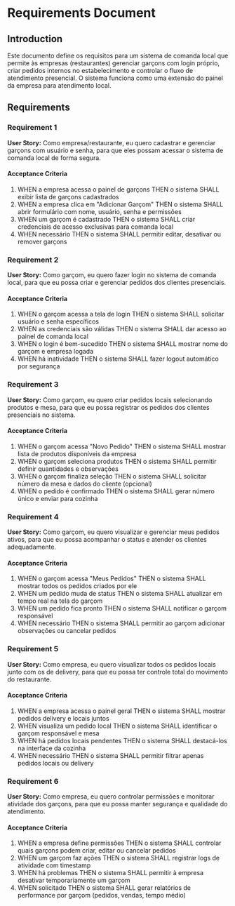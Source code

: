 # Requirements Document

## Introduction

Este documento define os requisitos para um sistema de comanda local que permite às empresas (restaurantes) gerenciar garçons com login próprio, criar pedidos internos no estabelecimento e controlar o fluxo de atendimento presencial. O sistema funciona como uma extensão do painel da empresa para atendimento local.

## Requirements

### Requirement 1

**User Story:** Como empresa/restaurante, eu quero cadastrar e gerenciar garçons com usuário e senha, para que eles possam acessar o sistema de comanda local de forma segura.

#### Acceptance Criteria

1. WHEN a empresa acessa o painel de garçons THEN o sistema SHALL exibir lista de garçons cadastrados
2. WHEN a empresa clica em "Adicionar Garçom" THEN o sistema SHALL abrir formulário com nome, usuário, senha e permissões
3. WHEN um garçom é cadastrado THEN o sistema SHALL criar credenciais de acesso exclusivas para comanda local
4. WHEN necessário THEN o sistema SHALL permitir editar, desativar ou remover garçons

### Requirement 2

**User Story:** Como garçom, eu quero fazer login no sistema de comanda local, para que eu possa criar e gerenciar pedidos dos clientes presenciais.

#### Acceptance Criteria

1. WHEN o garçom acessa a tela de login THEN o sistema SHALL solicitar usuário e senha específicos
2. WHEN as credenciais são válidas THEN o sistema SHALL dar acesso ao painel de comanda local
3. WHEN o login é bem-sucedido THEN o sistema SHALL mostrar nome do garçom e empresa logada
4. WHEN há inatividade THEN o sistema SHALL fazer logout automático por segurança

### Requirement 3

**User Story:** Como garçom, eu quero criar pedidos locais selecionando produtos e mesa, para que eu possa registrar os pedidos dos clientes presenciais no sistema.

#### Acceptance Criteria

1. WHEN o garçom acessa "Novo Pedido" THEN o sistema SHALL mostrar lista de produtos disponíveis da empresa
2. WHEN o garçom seleciona produtos THEN o sistema SHALL permitir definir quantidades e observações
3. WHEN o garçom finaliza seleção THEN o sistema SHALL solicitar número da mesa e dados do cliente (opcional)
4. WHEN o pedido é confirmado THEN o sistema SHALL gerar número único e enviar para cozinha

### Requirement 4

**User Story:** Como garçom, eu quero visualizar e gerenciar meus pedidos ativos, para que eu possa acompanhar o status e atender os clientes adequadamente.

#### Acceptance Criteria

1. WHEN o garçom acessa "Meus Pedidos" THEN o sistema SHALL mostrar todos os pedidos criados por ele
2. WHEN um pedido muda de status THEN o sistema SHALL atualizar em tempo real na tela do garçom
3. WHEN um pedido fica pronto THEN o sistema SHALL notificar o garçom responsável
4. WHEN necessário THEN o sistema SHALL permitir ao garçom adicionar observações ou cancelar pedidos

### Requirement 5

**User Story:** Como empresa, eu quero visualizar todos os pedidos locais junto com os de delivery, para que eu possa ter controle total do movimento do restaurante.

#### Acceptance Criteria

1. WHEN a empresa acessa o painel geral THEN o sistema SHALL mostrar pedidos delivery e locais juntos
2. WHEN visualiza um pedido local THEN o sistema SHALL identificar o garçom responsável e mesa
3. WHEN há pedidos locais pendentes THEN o sistema SHALL destacá-los na interface da cozinha
4. WHEN necessário THEN o sistema SHALL permitir filtrar apenas pedidos locais ou delivery

### Requirement 6

**User Story:** Como empresa, eu quero controlar permissões e monitorar atividade dos garçons, para que eu possa manter segurança e qualidade do atendimento.

#### Acceptance Criteria

1. WHEN a empresa define permissões THEN o sistema SHALL controlar quais garçons podem criar, editar ou cancelar pedidos
2. WHEN um garçom faz ações THEN o sistema SHALL registrar logs de atividade com timestamp
3. WHEN há problemas THEN o sistema SHALL permitir à empresa desativar temporariamente um garçom
4. WHEN solicitado THEN o sistema SHALL gerar relatórios de performance por garçom (pedidos, vendas, tempo médio)